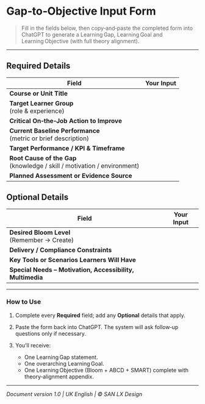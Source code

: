 # Gap‑to‑Objective Input Form

> Fill in the fields below, then copy‑and‑paste the completed form into ChatGPT to generate a Learning Gap, Learning Goal and Learning Objective (with full theory alignment).

---

## Required Details

| Field                                                                        | Your Input |
| ---------------------------------------------------------------------------- | ---------- |
| **Course or Unit Title**                                                     |            |
| **Target Learner Group**<br/>(role & experience)                             |            |
| **Critical On‑the‑Job Action to Improve**                                    |            |
| **Current Baseline Performance**<br/>(metric or brief description)           |            |
| **Target Performance / KPI & Timeframe**                                     |            |
| **Root Cause of the Gap**<br/>(knowledge / skill / motivation / environment) |            |
| **Planned Assessment or Evidence Source**                                    |            |

## Optional Details

| Field                                                     | Your Input |
| --------------------------------------------------------- | ---------- |
| **Desired Bloom Level**<br/>(Remember → Create)           |            |
| **Delivery / Compliance Constraints**                     |            |
| **Key Tools or Scenarios Learners Will Have**             |            |
| **Special Needs – Motivation, Accessibility, Multimedia** |            |

---

### How to Use

1. Complete every **Required** field; add any **Optional** details that apply.
2. Paste the form back into ChatGPT. The system will ask follow‑up questions only if necessary.
3. You’ll receive:

   * One Learning Gap statement.
   * One overarching Learning Goal.
   * One Learning Objective (Bloom + ABCD + SMART) complete with theory‑alignment appendix.

---

*Document version 1.0 | UK English | © SAN LX Design*
